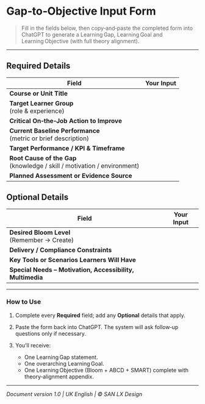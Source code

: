 # Gap‑to‑Objective Input Form

> Fill in the fields below, then copy‑and‑paste the completed form into ChatGPT to generate a Learning Gap, Learning Goal and Learning Objective (with full theory alignment).

---

## Required Details

| Field                                                                        | Your Input |
| ---------------------------------------------------------------------------- | ---------- |
| **Course or Unit Title**                                                     |            |
| **Target Learner Group**<br/>(role & experience)                             |            |
| **Critical On‑the‑Job Action to Improve**                                    |            |
| **Current Baseline Performance**<br/>(metric or brief description)           |            |
| **Target Performance / KPI & Timeframe**                                     |            |
| **Root Cause of the Gap**<br/>(knowledge / skill / motivation / environment) |            |
| **Planned Assessment or Evidence Source**                                    |            |

## Optional Details

| Field                                                     | Your Input |
| --------------------------------------------------------- | ---------- |
| **Desired Bloom Level**<br/>(Remember → Create)           |            |
| **Delivery / Compliance Constraints**                     |            |
| **Key Tools or Scenarios Learners Will Have**             |            |
| **Special Needs – Motivation, Accessibility, Multimedia** |            |

---

### How to Use

1. Complete every **Required** field; add any **Optional** details that apply.
2. Paste the form back into ChatGPT. The system will ask follow‑up questions only if necessary.
3. You’ll receive:

   * One Learning Gap statement.
   * One overarching Learning Goal.
   * One Learning Objective (Bloom + ABCD + SMART) complete with theory‑alignment appendix.

---

*Document version 1.0 | UK English | © SAN LX Design*
